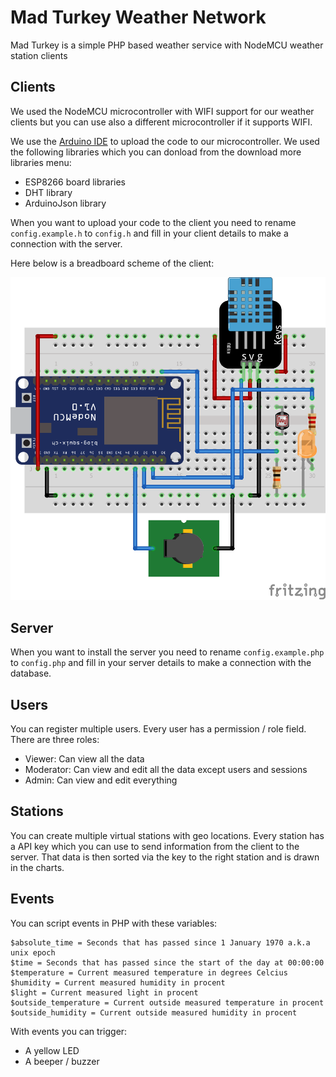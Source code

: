 # Mad Turkey Weather Network
Mad Turkey is a simple PHP based weather service with NodeMCU weather station clients

## Clients
We used the NodeMCU microcontroller with WIFI support for our weather clients but you
can use also a different microcontroller if it supports WIFI.

We use the [Arduino IDE](https://www.arduino.cc/en/Main/Software) to upload the code to our
microcontroller. We used the following libraries which you can donload from the download more
libraries menu:

- ESP8266 board libraries
- DHT library
- ArduinoJson library

When you want to upload your code to the client you need to rename `config.example.h`
to `config.h` and fill in your client details to make a connection with the server.

Here below is a breadboard scheme of the client:

![Client Fritzing scheme](client/scheme.png)

## Server
When you want to install the server you need to rename `config.example.php`
to `config.php` and fill in your server details to make a connection with the database.

## Users
You can register multiple users. Every user has a permission / role field. There are three roles:

- Viewer: Can view all the data
- Moderator: Can view and edit all the data except users and sessions
- Admin: Can view and edit everything

## Stations
You can create multiple virtual stations with geo locations. Every station has a API key which you
can use to send information from the client to the server. That data is then sorted via the key to
the right station and is drawn in the charts.

## Events
You can script events in PHP with these variables:

```
$absolute_time = Seconds that has passed since 1 January 1970 a.k.a unix epoch
$time = Seconds that has passed since the start of the day at 00:00:00
$temperature = Current measured temperature in degrees Celcius
$humidity = Current measured humidity in procent
$light = Current measured light in procent
$outside_temperature = Current outside measured temperature in procent
$outside_humidity = Current outside measured humidity in procent
```

With events you can trigger:

- A yellow LED
- A beeper / buzzer
